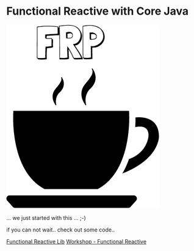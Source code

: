 # Functional Reactive with Core Java


![Logo](./_data/Logo.png)


... we just started with this ... ;-)

if you can not wait..  check out some code.. 

[Functional Reactive Lib](https://github.com/functional-reactive/functional-reactive-lib)
[Workshop - Functional Reactive](https://github.com/functional-reactive/workshop_functional-reactive)

